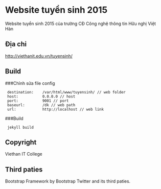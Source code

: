 # Website tuyển sinh 2015
Website tuyển sinh 2015 của trường CĐ Công nghệ thông tin Hữu nghị Việt Hàn
## Địa chỉ
http://viethanit.edu.vn/tuyensinh/
## Build
###Chỉnh sửa file config

     destination:    /var/html/www/tuyensinh/ // web folder
     host:           0.0.0.0 // host
     port:           9001 // port
     baseurl:        /dk // web path
     url:            http://localhost // web link
###Build

     jekyll build
## Copyright
Viethan IT College
## Third paties
Bootstrap Framework by Bootstrap Twitter and its third paties.
